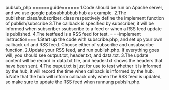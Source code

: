 pubsub_php
======guide======
1.Code should be run on Apache server, and we use google pubsubhubbub hub as example.
2.The publisher_class/subscriber_class respectively define the implement function of publish/subscribe
3.The callback is specified by subscriber, it will be informed when subscriber ssubscribe to a feed or when a RSS feed update is published.
4.The testfeed is a RSS feed for test.
===implement instruction===
1.Start up the code with subscribe.php, and set up your own callback url and RSS feed. Choose either of subscribe and unsubscribe function.
2.Update your RSS feed, and run publish.php. If everything goes will, you should see output.txt, header.txt, and data.txt.
3.The update content will be record in data.txt file, and header.txt shows the headers that have been sent.
4.The ouput.txt is just for use to test whether it is informed by the hub, it will record the time when callback is informed by the hub.
5.Note that the hub will inform callback only when the RSS feed is updated, so make sure to update the RSS feed when runnung publsih.php.
